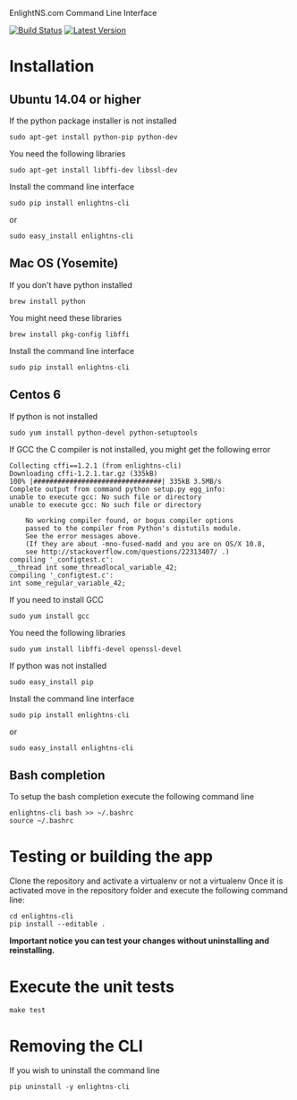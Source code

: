 EnlightNS.com Command Line Interface

[![Build Status](https://travis-ci.org/EnlightNS/enlightns-cli.svg?branch=develop)](https://travis-ci.org/EnlightNS/enlightns-cli)
[![Latest Version](https://pypip.in/version/enlightns-cli/badge.svg)](https://pypi.python.org/pypi/enlightns-cli/)

# Installation

## Ubuntu 14.04 or higher

If the python package installer is not installed 
    
    sudo apt-get install python-pip python-dev

You need the following libraries

    sudo apt-get install libffi-dev libssl-dev
    
Install the command line interface

    sudo pip install enlightns-cli
    
or 
    
    sudo easy_install enlightns-cli
   
    
## Mac OS (Yosemite)

If you don't have python installed

    brew install python
    
You might need these libraries

    brew install pkg-config libffi
    
Install the command line interface

    sudo pip install enlightns-cli


## Centos 6

If python is not installed

    sudo yum install python-devel python-setuptools
    
If GCC the C compiler is not installed, you might get the following error

    Collecting cffi==1.2.1 (from enlightns-cli)
    Downloading cffi-1.2.1.tar.gz (335kB)
    100% |################################| 335kB 3.5MB/s 
    Complete output from command python setup.py egg_info:
    unable to execute gcc: No such file or directory
    unable to execute gcc: No such file or directory
    
        No working compiler found, or bogus compiler options
        passed to the compiler from Python's distutils module.
        See the error messages above.
        (If they are about -mno-fused-madd and you are on OS/X 10.8,
        see http://stackoverflow.com/questions/22313407/ .)
    compiling '_configtest.c':
    __thread int some_threadlocal_variable_42;
    compiling '_configtest.c':
    int some_regular_variable_42;
    
If you need to install GCC

    sudo yum install gcc

You need the following libraries

    sudo yum install libffi-devel openssl-devel
    
If python was not installed

    sudo easy_install pip
    
Install the command line interface

    sudo pip install enlightns-cli
    
or 

    sudo easy_install enlightns-cli


## Bash completion

To setup the bash completion execute the following command line

    enlightns-cli bash >> ~/.bashrc
    source ~/.bashrc


# Testing or building the app

Clone the repository and activate a virtualenv or not a virtualenv
Once it is activated move in the repository folder and execute the following
command line:

    cd enlightns-cli
    pip install --editable .
    
**Important notice you can test your changes without uninstalling and reinstalling.**
    
# Execute the unit tests

    make test

# Removing the CLI
If you wish to uninstall the command line

    pip uninstall -y enlightns-cli
    
